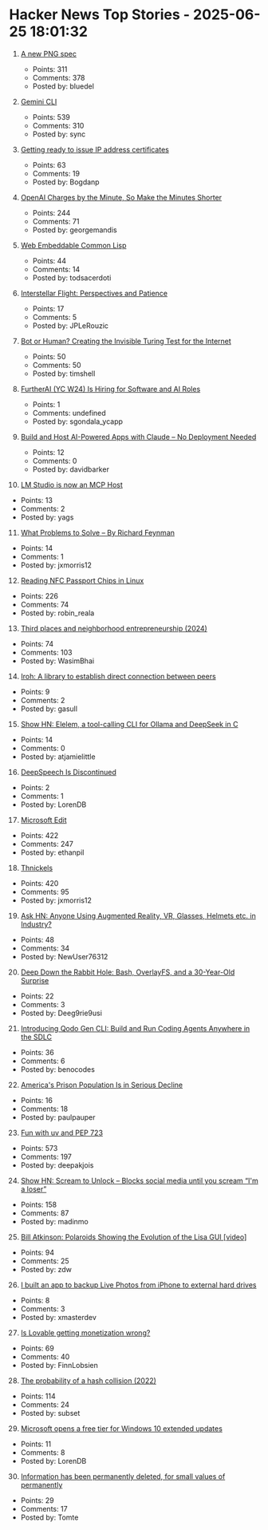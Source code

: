 # Hacker News Top Stories - 2025-06-25 18:01:32

1. [A new PNG spec](https://www.programmax.net/articles/png-is-back/)
   - Points: 311
   - Comments: 378
   - Posted by: bluedel

2. [Gemini CLI](https://blog.google/technology/developers/introducing-gemini-cli-open-source-ai-agent/)
   - Points: 539
   - Comments: 310
   - Posted by: sync

3. [Getting ready to issue IP address certificates](https://community.letsencrypt.org/t/getting-ready-to-issue-ip-address-certificates/238777)
   - Points: 63
   - Comments: 19
   - Posted by: Bogdanp

4. [OpenAI Charges by the Minute, So Make the Minutes Shorter](https://george.mand.is/2025/06/openai-charges-by-the-minute-so-make-the-minutes-shorter/)
   - Points: 244
   - Comments: 71
   - Posted by: georgemandis

5. [Web Embeddable Common Lisp](https://turtleware.eu/static/paste/wecl-test-gl/main.html)
   - Points: 44
   - Comments: 14
   - Posted by: todsacerdoti

6. [Interstellar Flight: Perspectives and Patience](https://www.centauri-dreams.org/2025/06/25/interstellar-flight-perspectives-and-patience/)
   - Points: 17
   - Comments: 5
   - Posted by: JPLeRouzic

7. [Bot or Human? Creating the Invisible Turing Test for the Internet](https://research.roundtable.ai/proof-of-human/)
   - Points: 50
   - Comments: 50
   - Posted by: timshell

8. [FurtherAI (YC W24) Is Hiring for Software and AI Roles](https://www.ycombinator.com/companies/furtherai/jobs)
   - Points: 1
   - Comments: undefined
   - Posted by: sgondala_ycapp

9. [Build and Host AI-Powered Apps with Claude – No Deployment Needed](https://www.anthropic.com/news/claude-powered-artifacts)
   - Points: 12
   - Comments: 0
   - Posted by: davidbarker

10. [LM Studio is now an MCP Host](https://lmstudio.ai/blog/lmstudio-v0.3.17)
   - Points: 13
   - Comments: 2
   - Posted by: yags

11. [What Problems to Solve – By Richard Feynman](http://genius.cat-v.org/richard-feynman/writtings/letters/problems)
   - Points: 14
   - Comments: 1
   - Posted by: jxmorris12

12. [Reading NFC Passport Chips in Linux](https://shkspr.mobi/blog/2025/06/reading-nfc-passport-chips-in-linux/)
   - Points: 226
   - Comments: 74
   - Posted by: robin_reala

13. [Third places and neighborhood entrepreneurship (2024)](https://www.nber.org/papers/w32604)
   - Points: 74
   - Comments: 103
   - Posted by: WasimBhai

14. [Iroh: A library to establish direct connection between peers](https://github.com/n0-computer/iroh)
   - Points: 9
   - Comments: 2
   - Posted by: gasull

15. [Show HN: Elelem, a tool-calling CLI for Ollama and DeepSeek in C](https://codeberg.org/politebot/elelem)
   - Points: 14
   - Comments: 0
   - Posted by: atjamielittle

16. [DeepSpeech Is Discontinued](https://github.com/mozilla/DeepSpeech)
   - Points: 2
   - Comments: 1
   - Posted by: LorenDB

17. [Microsoft Edit](https://github.com/microsoft/edit)
   - Points: 422
   - Comments: 247
   - Posted by: ethanpil

18. [Thnickels](https://thick-coins.net/?_bhlid=8a5736885893b7837e681aa73f890b9805a4673e)
   - Points: 420
   - Comments: 95
   - Posted by: jxmorris12

19. [Ask HN: Anyone Using Augmented Reality, VR, Glasses, Helmets etc. in Industry?](undefined)
   - Points: 48
   - Comments: 34
   - Posted by: NewUser76312

20. [Deep Down the Rabbit Hole: Bash, OverlayFS, and a 30-Year-Old Surprise](https://sigma-star.at/blog/2025/06/deep-down-the-rabbit-hole-bash-overlayfs-and-a-30-year-old-surprise/)
   - Points: 22
   - Comments: 3
   - Posted by: Deeg9rie9usi

21. [Introducing Qodo Gen CLI: Build and Run Coding Agents Anywhere in the SDLC](https://www.qodo.ai/blog/introducing-qodo-gen-cli-build-run-and-automate-agents-anywhere-in-your-sdlc/)
   - Points: 36
   - Comments: 6
   - Posted by: benocodes

22. [America's Prison Population Is in Serious Decline](https://www.theatlantic.com/ideas/archive/2025/06/prisoner-populations-are-plummeting/683310/)
   - Points: 16
   - Comments: 18
   - Posted by: paulpauper

23. [Fun with uv and PEP 723](https://www.cottongeeks.com/articles/2025-06-24-fun-with-uv-and-pep-723)
   - Points: 573
   - Comments: 197
   - Posted by: deepakjois

24. [Show HN: Scream to Unlock – Blocks social media until you scream “I'm a loser”](undefined)
   - Points: 158
   - Comments: 87
   - Posted by: madinmo

25. [Bill Atkinson: Polaroids Showing the Evolution of the Lisa GUI [video]](https://www.youtube.com/watch?v=Qg0mHFcB510)
   - Points: 94
   - Comments: 25
   - Posted by: zdw

26. [I built an app to backup Live Photos from iPhone to external hard drives](undefined)
   - Points: 8
   - Comments: 3
   - Posted by: xmasterdev

27. [Is Lovable getting monetization wrong?](https://getlago.substack.com/p/lovable-makes-60m-in-6-monthsbut)
   - Points: 69
   - Comments: 40
   - Posted by: FinnLobsien

28. [The probability of a hash collision (2022)](https://kevingal.com/blog/collisions.html)
   - Points: 114
   - Comments: 24
   - Posted by: subset

29. [Microsoft opens a free tier for Windows 10 extended updates](https://www.theregister.com/2025/06/25/microsoft_free_esu_tier/)
   - Points: 11
   - Comments: 8
   - Posted by: LorenDB

30. [Information has been permanently deleted, for small values of permanently](https://devblogs.microsoft.com/oldnewthing/20250625-01/?p=111308)
   - Points: 29
   - Comments: 17
   - Posted by: Tomte

